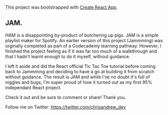 This project was bootstrapped with [Create React App](https://github.com/facebook/create-react-app).

## JAM.

HAM is a disappointing by-product of butchering up pigs. JAM is a simple playlist maker for Spotify. An earlier version of this project (Jammming) was orginally completed as part of a Codecademy learning pathway. However, I finished the project feeling as if it was far too much of a walkthrough and that I hadn't learnt enough to do it myself, without guidance. 

I left it aside and did the React official Tic Tac Toe tutorial before coming back to Jammming and deciding to have a go at building it from scratch without guidance. The result is JAM and while I've no doubt it's full of niggles and bugs, I'm super proud of how it turned out as my first 95% independant React project.

Check it out and be sure to comment or share! Thank you.

Follow me on Twitter: https://twitter.com/chrisandrew_dev

